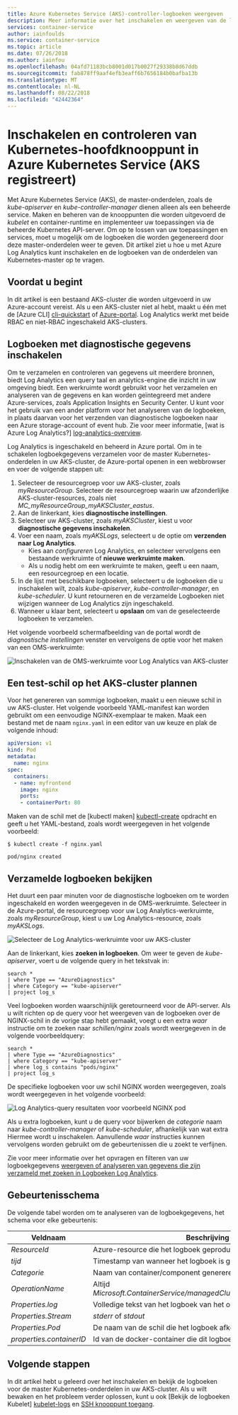 ```yaml
---
title: Azure Kubernetes Service (AKS)-controller-logboeken weergeven
description: Meer informatie over het inschakelen en weergeven van de logboeken voor het hoofdknooppunt van Kubernetes in Azure Kubernetes Service (AKS)
services: container-service
author: iainfoulds
ms.service: container-service
ms.topic: article
ms.date: 07/26/2018
ms.author: iainfou
ms.openlocfilehash: 04afd71183bcb8001d017b0027f29338b8d67ddb
ms.sourcegitcommit: fab878ff9aaf4efb3eaff6b7656184b0bafba13b
ms.translationtype: MT
ms.contentlocale: nl-NL
ms.lasthandoff: 08/22/2018
ms.locfileid: "42442364"
---
```

# <a name="enable-and-review-kubernetes-master-node-logs-in-azure-kubernetes-service-aks"></a>Inschakelen en controleren van Kubernetes-hoofdknooppunt in Azure Kubernetes Service (AKS registreert)

Met Azure Kubernetes Service (AKS), de master-onderdelen, zoals de *kube-apiserver* en *kube-controller-manager* dienen alleen als een beheerde service. Maken en beheren van de knooppunten die worden uitgevoerd de *kubelet* en container-runtime en implementeer uw toepassingen via de beheerde Kubernetes API-server. Om op te lossen van uw toepassingen en services, moet u mogelijk om de logboeken die worden gegenereerd door deze master-onderdelen weer te geven. Dit artikel ziet u hoe u met Azure Log Analytics kunt inschakelen en de logboeken van de onderdelen van Kubernetes-master op te vragen.

## <a name="before-you-begin"></a>Voordat u begint

In dit artikel is een bestaand AKS-cluster die worden uitgevoerd in uw Azure-account vereist. Als u een AKS-cluster niet al hebt, maakt u één met de [Azure CLI] [ cli-quickstart] of [Azure-portal][portal-quickstart]. Log Analytics werkt met beide RBAC en niet-RBAC ingeschakeld AKS-clusters.

## <a name="enable-diagnostics-logs"></a>Logboeken met diagnostische gegevens inschakelen

Om te verzamelen en controleren van gegevens uit meerdere bronnen, biedt Log Analytics een query taal en analytics-engine die inzicht in uw omgeving biedt. Een werkruimte wordt gebruikt voor het verzamelen en analyseren van de gegevens en kan worden geïntegreerd met andere Azure-services, zoals Application Insights en Security Center. U kunt voor het gebruik van een ander platform voor het analyseren van de logboeken, in plaats daarvan voor het verzenden van diagnostische logboeken naar een Azure storage-account of event hub. Zie voor meer informatie, [wat is Azure Log Analytics?] [log-analytics-overview].

Log Analytics is ingeschakeld en beheerd in Azure portal. Om in te schakelen logboekgegevens verzamelen voor de master Kubernetes-onderdelen in uw AKS-cluster, de Azure-portal openen in een webbrowser en voer de volgende stappen uit:

1. Selecteer de resourcegroep voor uw AKS-cluster, zoals *myResourceGroup*. Selecteer de resourcegroep waarin uw afzonderlijke AKS-cluster-resources, zoals niet *MC_myResourceGroup_myAKSCluster_eastus*.
1. Aan de linkerkant, kies **diagnostische instellingen**.
1. Selecteer uw AKS-cluster, zoals *myAKSCluster*, kiest u voor **diagnostische gegevens inschakelen**.
1. Voer een naam, zoals *myAKSLogs*, selecteert u de optie om **verzenden naar Log Analytics**.
    * Kies aan *configureren* Log Analytics, en selecteer vervolgens een bestaande werkruimte of **nieuwe werkruimte maken**.
    * Als u nodig hebt om een werkruimte te maken, geeft u een naam, een resourcegroep en een locatie.
1. In de lijst met beschikbare logboeken, selecteert u de logboeken die u inschakelen wilt, zoals *kube-apiserver*, *kube-controller-manager*, en *kube-scheduler*. U kunt retourneren en de verzamelde Logboeken niet wijzigen wanneer de Log Analytics zijn ingeschakeld.
1. Wanneer u klaar bent, selecteert u **opslaan** om van de geselecteerde logboeken te verzamelen.

Het volgende voorbeeld schermafbeelding van de portal wordt de *diagnostische instellingen* venster en vervolgens de optie voor het maken van een OMS-werkruimte:

![Inschakelen van de OMS-werkruimte voor Log Analytics van AKS-cluster](media/view-master-logs/enable-oms-log-analytics.png)

## <a name="schedule-a-test-pod-on-the-aks-cluster"></a>Een test-schil op het AKS-cluster plannen

Voor het genereren van sommige logboeken, maakt u een nieuwe schil in uw AKS-cluster. Het volgende voorbeeld YAML-manifest kan worden gebruikt om een eenvoudige NGINX-exemplaar te maken. Maak een bestand met de naam `nginx.yaml` in een editor van uw keuze en plak de volgende inhoud:

```yaml
apiVersion: v1
kind: Pod
metadata:
  name: nginx
spec:
  containers:
  - name: myfrontend
    image: nginx
    ports:
    - containerPort: 80
```

Maken van de schil met de [kubectl maken] [ kubectl-create] opdracht en geeft u het YAML-bestand, zoals wordt weergegeven in het volgende voorbeeld:

```
$ kubectl create -f nginx.yaml

pod/nginx created
```

## <a name="view-collected-logs"></a>Verzamelde logboeken bekijken

Het duurt een paar minuten voor de diagnostische logboeken om te worden ingeschakeld en worden weergegeven in de OMS-werkruimte. Selecteer in de Azure-portal, de resourcegroep voor uw Log Analytics-werkruimte, zoals *myResourceGroup*, kiest u uw Log Analytics-resource, zoals *myAKSLogs*.

![Selecteer de Log Analytics-werkruimte voor uw AKS-cluster](media/view-master-logs/select-log-analytics-workspace.png)

Aan de linkerkant, kies **zoeken in logboeken**. Om weer te geven de *kube-apiserver*, voert u de volgende query in het tekstvak in:

```
search *
| where Type == "AzureDiagnostics"
| where Category == "kube-apiserver"
| project log_s
```

Veel logboeken worden waarschijnlijk geretourneerd voor de API-server. Als u wilt richten op de query voor het weergeven van de logboeken over de NGINX-schil in de vorige stap hebt gemaakt, voegt u een extra *waar* instructie om te zoeken naar *schillen/nginx* zoals wordt weergegeven in de volgende voorbeeldquery:

```
search *
| where Type == "AzureDiagnostics"
| where Category == "kube-apiserver"
| where log_s contains "pods/nginx"
| project log_s
```

De specifieke logboeken voor uw schil NGINX worden weergegeven, zoals wordt weergegeven in het volgende voorbeeld:

![Log Analytics-query resultaten voor voorbeeld NGINX pod](media/view-master-logs/log-analytics-query-results.png)

Als u extra logboeken, kunt u de query voor bijwerken de *categorie* naam naar *kube-controller-manager* of *kube-scheduler*, afhankelijk van wat extra Hiermee wordt u inschakelen. Aanvullende *waar* instructies kunnen vervolgens worden gebruikt om de gebeurtenissen die u zoekt te verfijnen.

Zie voor meer informatie over het opvragen en filteren van uw logboekgegevens [weergeven of analyseren van gegevens die zijn verzameld met zoeken in Logboeken Log Analytics][analyze-log-analytics].

## <a name="log-event-schema"></a>Gebeurtenisschema

De volgende tabel worden om te analyseren van de logboekgegevens, het schema voor elke gebeurtenis:

| Veldnaam               | Beschrijving |
|--------------------------|-------------|
| *ResourceId*             | Azure-resource die het logboek geproduceerd |
| *tijd*                   | Timestamp van wanneer het logboek is geüpload |
| *Categorie*               | Naam van container/component genereren van het logboek |
| *OperationName*          | Altijd *Microsoft.ContainerService/managedClusters/diagnositicLogs/Read* |
| *Properties.log*         | Volledige tekst van het logboek van het onderdeel |
| *Properties.Stream*      | *stderr* of *stdout* |
| *Properties.Pod*         | De naam van de schil die het logboek afkomstig zijn uit |
| *properties.containerID* | Id van de docker-container die dit logboek afkomstig zijn uit |

## <a name="next-steps"></a>Volgende stappen

In dit artikel hebt u geleerd over het inschakelen en bekijk de logboeken voor de master Kubernetes-onderdelen in uw AKS-cluster. Als u wilt bewaken en het probleem verder oplossen, kunt u ook [Bekijk de logboeken Kubelet] [ kubelet-logs] en [SSH knooppunt toegang][aks-ssh].

<!-- LINKS - external -->
[kubectl-create]: https://kubernetes.io/docs/reference/generated/kubectl/kubectl-commands#create

<!-- LINKS - internal -->
[cli-quickstart]: kubernetes-walkthrough.md
[portal-quickstart]: kubernetes-walkthrough-portal.md
[log-analytics-overview]: ../log-analytics/log-analytics-overview.md
[analyze-log-analytics]: ../log-analytics/log-analytics-tutorial-viewdata.md
[kubelet-logs]: kubelet-logs.md
[aks-ssh]: ssh.md